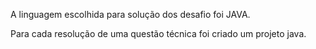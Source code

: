 A linguagem escolhida para solução dos desafio foi JAVA.

Para cada resolução de uma questão técnica foi criado um projeto java.
